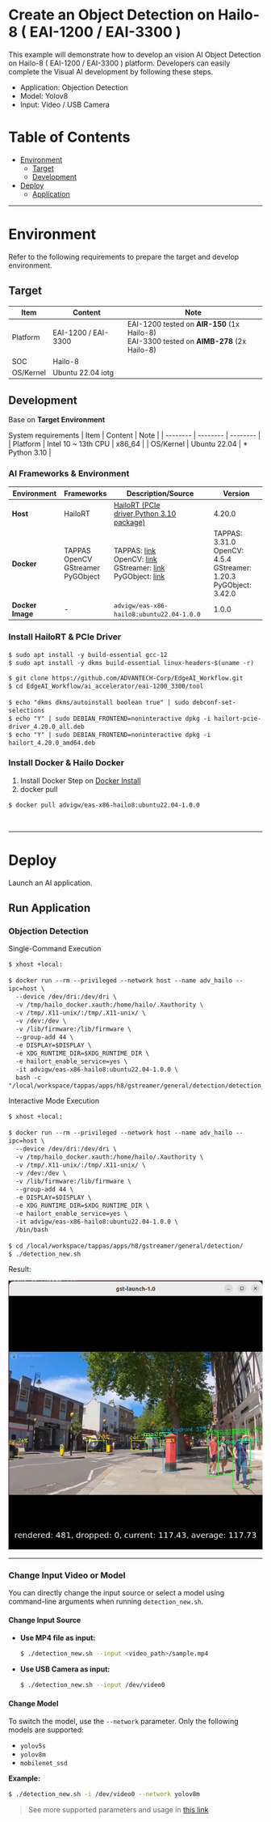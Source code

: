 # Create an Object Detection on Hailo-8 ( EAI-1200 / EAI-3300 )
This example will demonstrate how to develop an vision AI Object Detection on Hailo-8 ( EAI-1200 / EAI-3300 ) platform.
Developers can easily complete the Visual AI development by following these steps.

* Application: Objection Detection
* Model: Yolov8
* Input: Video / USB Camera
  
# Table of Contents
- [Environment](#Environment)
  - [Target](#Target)
  - [Development](#Development) 
- [Deploy](#Deploy)
  - [Application](#Application)

---

<a name="Environment"/>

# Environment
Refer to the following requirements to prepare the target and develop environment.

<a name="Target"/>

## Target
| Item | Content | Note |
| -------- | -------- | -------- |
| Platform |   EAI-1200 / EAI-3300  |  EAI-1200 tested on **AIR-150** (1x Hailo-8)<br>EAI-3300 tested on **AIMB-278** (2x Hailo-8)  |
| SOC  |   Hailo-8 |  |
| OS/Kernel |  Ubuntu 22.04 iotg |  |


<a name="Development"/>

## Development

Base on **Target Environment**

System requirements
| Item | Content | Note |
| -------- | -------- | -------- |
| Platform | Intel 10 ~ 13th CPU   |  x86_64    |
| OS/Kernel | Ubuntu 22.04 | * Python 3.10 |


### AI Frameworks & Environment

| Environment    | Frameworks  | Description/Source  | Version |
|----------------|-------------|---------------------|---------|
| **Host**       | HailoRT     | [HailoRT (PCIe driver,Python 3.10 package)](https://hailo.ai/products/hailo-software/hailo-ai-software-suite/#sw-hailort)    | 4.20.0  |
| **Docker**     | TAPPAS<br>OpenCV<br>GStreamer<br>PyGObject    | TAPPAS: [link](https://hailo.ai/products/hailo-software/hailo-ai-software-suite/#sw-tappas)<br>OpenCV: [link](https://github.com/opencv/opencv.git)<br>GStreamer: [link](https://gstreamer.freedesktop.org/index.html)<br>PyGObject: [link](https://pygobject.gnome.org/getting_started.html#ubuntu-logo-ubuntu-debian-logo-debian) | TAPPAS: 3.31.0<br>OpenCV: 4.5.4<br>GStreamer: 1.20.3<br>PyGObject: 3.42.0 |
| **Docker Image** | -         | `advigw/eas-x86-hailo8:ubuntu22.04-1.0.0`   | 1.0.0   |


### Install HailoRT & PCIe Driver
```
$ sudo apt install -y build-essential gcc-12
$ sudo apt install -y dkms build-essential linux-headers-$(uname -r)
```
```
$ git clone https://github.com/ADVANTECH-Corp/EdgeAI_Workflow.git
$ cd EdgeAI_Workflow/ai_accelerator/eai-1200_3300/tool

$ echo "dkms dkms/autoinstall boolean true" | sudo debconf-set-selections
$ echo "Y" | sudo DEBIAN_FRONTEND=noninteractive dpkg -i hailort-pcie-driver_4.20.0_all.deb
$ echo "Y" | sudo DEBIAN_FRONTEND=noninteractive dpkg -i hailort_4.20.0_amd64.deb
```


### Install Docker & Hailo Docker
1. Install Docker Step on [Docker Install](https://docs.docker.com/engine/install/ubuntu/)
2. docker pull
```
$ docker pull advigw/eas-x86-hailo8:ubuntu22.04-1.0.0
```

<br/>

---

<a name="Deploy"/>

# Deploy
Launch an AI application.

<a name="Application"/>

## Run Application
### Objection Detection


Single-Command Execution
```
$ xhost +local:

$ docker run --rm --privileged --network host --name adv_hailo --ipc=host \
  --device /dev/dri:/dev/dri \
  -v /tmp/hailo_docker.xauth:/home/hailo/.Xauthority \
  -v /tmp/.X11-unix/:/tmp/.X11-unix/ \
  -v /dev:/dev \
  -v /lib/firmware:/lib/firmware \
  --group-add 44 \
  -e DISPLAY=$DISPLAY \
  -e XDG_RUNTIME_DIR=$XDG_RUNTIME_DIR \
  -e hailort_enable_service=yes \
  -it advigw/eas-x86-hailo8:ubuntu22.04-1.0.0 \
  bash -c "/local/workspace/tappas/apps/h8/gstreamer/general/detection/detection_new.sh"
```

Interactive Mode Execution
```
$ xhost +local:

$ docker run --rm --privileged --network host --name adv_hailo --ipc=host \
  --device /dev/dri:/dev/dri \
  -v /tmp/hailo_docker.xauth:/home/hailo/.Xauthority \
  -v /tmp/.X11-unix/:/tmp/.X11-unix/ \
  -v /dev:/dev \
  -v /lib/firmware:/lib/firmware \
  --group-add 44 \
  -e DISPLAY=$DISPLAY \
  -e XDG_RUNTIME_DIR=$XDG_RUNTIME_DIR \
  -e hailort_enable_service=yes \
  -it advigw/eas-x86-hailo8:ubuntu22.04-1.0.0 \
  /bin/bash

$ cd /local/workspace/tappas/apps/h8/gstreamer/general/detection/
$ ./detection_new.sh
```

Result:

![EAS_Startkit_object-detection](assets/hailo_object_detection_video.png)

---

### Change Input Video or Model

You can directly change the input source or select a model using command-line arguments when running `detection_new.sh`.

#### Change Input Source

- **Use MP4 file as input:**

  ```bash
  $ ./detection_new.sh --input <video_path>/sample.mp4
  ```

- **Use USB Camera as input:**

  ```bash
  $ ./detection_new.sh --input /dev/video0
  ```

#### Change Model

To switch the model, use the `--network` parameter. Only the following models are supported:

- `yolov5s`
- `yolov8m`
- `mobilenet_ssd`

**Example:**

```bash
$ ./detection_new.sh -i /dev/video0 --network yolov8m
```

> See more supported parameters and usage in [this link](https://github.com/hailo-ai/tappas/tree/master/apps/h8/gstreamer/general/detection)

